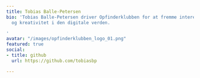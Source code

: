 ```yaml
---
title: Tobias Balle-Petersen
bio: 'Tobias Balle-Petersen driver Opfinderklubben for at fremme interessen for programmering
  og kreativitet i den digitale verden.

'
avatar: "/images/opfinderklubben_logo_01.png"
featured: true
social:
- title: github
  url: https://github.com/tobiasbp

---
```

